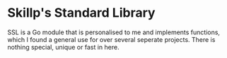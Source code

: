 # Skillp's Standard Library

SSL is a Go module that is personalised to me and implements functions, which I found a general use for over several seperate projects. There is nothing special, unique or fast in here.